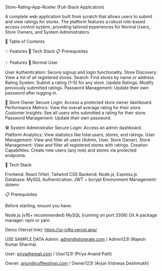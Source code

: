 Store-Rating-App-Roxiler (Full-Stack Application)

A complete web application built from scratch that allows users to submit and view ratings for stores. The platform features a robust role-based access control system, providing tailored experiences for Normal Users, Store Owners, and System Administrators.

📖 Table of Contents

✨ Features  🚀 Tech Stack  📋 Prerequisites



✨ Features
👤 Normal User

User Authentication: Secure signup and login functionality.
Store Discovery: View a list of all registered stores.
Search: Find stores by name or address.
Rating System: Submit a rating (1–5) for any store.
Update Ratings: Modify previously submitted ratings.
Password Management: Update their own password after logging in.

🏪 Store Owner
Secure Login: Access a protected store owner dashboard.
Performance Metrics: View the overall average rating for their store.
Customer Insights: See all users who submitted a rating for their store.
Password Management: Update their own password.

🛠️ System Administrator
Secure Login: Access an admin dashboard.
Platform Analytics: View statistics like total users, stores, and ratings.
User Management: View and filter all users (Admin, User, Store Owner).
Store Management: View and filter all registered stores with ratings.
Creation Capabilities: Create new users (any role) and stores via protected endpoints.

🚀 Tech Stack

Frontend: React (Vite), Tailwind CSS
Backend: Node.js, Express.js
Database: MySQL
Authentication: JWT + bcrypt
Environment Management: dotenv

📋 Prerequisites

Before starting, ensure you have:

Node.js (v16+ recommended)
MySQL (running on port 3306)
Git
A package manager: npm or yarn

Demo (Vercel link): https://ui-iv9q.vercel.app/


USE SAMPLE DATA 
Admin: admin@storerate.com / Admin123! (Rajesh Kumar Sharma)

User: priya@email.com / User123! (Priya Anand Patil)

Owner: arjun@coffeeshop.com / Owner123! (Arjun Vishwas Deshmukh)
